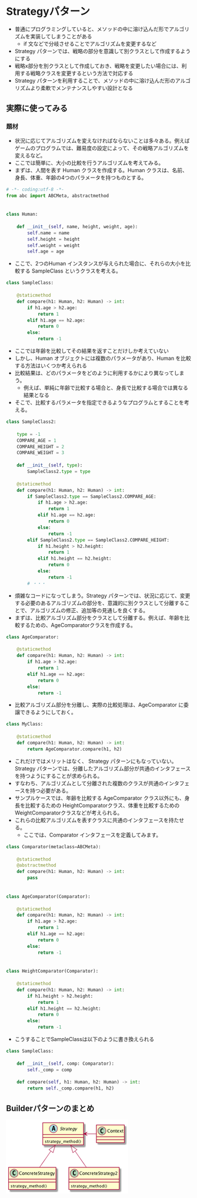 # Strategyパターン
- 普通にプログラミングしていると、メソッドの中に溶け込んだ形でアルゴリズムを実装してしまうことがある
  - if 文などで分岐させることでアルゴリズムを変更するなど
- Strategy パターンでは、戦略の部分を意識して別クラスとして作成するようにする
- 戦略x部分を別クラスとして作成しておき、戦略を変更したい場合には、利用する戦略クラスを変更するという方法で対応する
- Strategy パターンを利用することで、メソッドの中に溶け込んだ形のアルゴリズムより柔軟でメンテナンスしやすい設計となる

## 実際に使ってみる
### 題材
- 状況に応じてアルゴリズムを変えなければならないことは多々ある。例えばゲームのプログラムでは、難易度の設定によって、その戦略アルゴリズムを変えるなど。
- ここでは簡単に、大小の比較を行うアルゴリズムを考えてみる。
- まずは、人間を表す Human クラスを作成する。Human クラスは、名前、身長、体重、年齢の4つのパラメータを持つものとする。

```python
# -*- coding:utf-8 -*-
from abc import ABCMeta, abstractmethod


class Human:

    def __init__(self, name, height, weight, age):
        self.name = name
        self.height = height
        self.weight = weight
        self.age = age
```

- ここで、2つのHuman インスタンスが与えられた場合に、それらの大小を比較する SampleClass というクラスを考える。

```python
class SampleClass:

    @staticmethod
    def compare(h1: Human, h2: Human) -> int:
        if h1.age > h2.age:
            return 1
        elif h1.age == h2.age:
            return 0
        else:
            return -1

```

- ここでは年齢を比較してその結果を返すことだけしか考えていない
- しかし、Human オブジェクトには複数のパラメータがあり、Human を比較する方法はいくつか考えられる
- 比較結果は、どのパラメータをどのように利用するかにより異なってしまう。
  - 例えば、単純に年齢で比較する場合と、身長で比較する場合では異なる結果となる
- そこで、比較するパラメータを指定できるようなプログラムとすることを考える。

```python
class SampleClass2:

    type = -1
    COMPARE_AGE = 1
    COMPARE_HEIGHT = 2
    COMPARE_WEIGHT = 3

    def __init__(self, type):
        SampleClass2.type = type

    @staticmethod
    def compare(h1: Human, h2: Human) -> int:
        if SampleClass2.type == SampleClass2.COMPARE_AGE:
            if h1.age > h2.age:
                return 1
            elif h1.age == h2.age:
                return 0
            else:
                return -1
        elif SampleClass2.type == SampleClass2.COMPARE_HEIGHT:
            if h1.height > h2.height:
                return 1
            elif h1.height == h2.height:
                return 0
            else:
                return -1
        # ・・・
```

- 煩雑なコードになってしまう。Strategy パターンでは、状況に応じて、変更する必要のあるアルゴリズムの部分を、意識的に別クラスとして分離することで、アルゴリズムの修正、追加等の見通しを良くする。
- まずは、比較アルゴリズム部分をクラスとして分離する。例えば、年齢を比較するための、AgeComparatorクラスを作成する。

```python
class AgeComparator:

    @staticmethod
    def compare(h1: Human, h2: Human) -> int:
        if h1.age > h2.age:
            return 1
        elif h1.age == h2.age:
            return 0
        else:
            return -1
```

- 比較アルゴリズム部分を分離し、実際の比較処理は、AgeComparator に委譲できるようにしておく。

```python
class MyClass:

    @staticmethod
    def compare(h1: Human, h2: Human) -> int:
        return AgeComparator.compare(h1, h2)
```

- これだけではメリットはなく、 Strategy パターンにもなっていない。Strategy パターンでは、分離したアルゴリズム部分が共通のインタフェースを持つようにすることが求められる。
- すなわち、アルゴリズムとして分離された複数のクラスが共通のインタフェースを持つ必要がある。
- サンプルケースでは、年齢を比較する AgeComparator クラス以外にも、身長を比較するための HeightComparatorクラス、体重を比較するための WeightComparatorクラスなどが考えられる。
- これらの比較アルゴリズムを表すクラスに共通のインタフェースを持たせる。
  - ここでは、Comparator インタフェースを定義してみます。

```python
class Comparator(metaclass=ABCMeta):

    @staticmethod
    @abstractmethod
    def compare(h1: Human, h2: Human) -> int:
        pass


class AgeComparator(Comparator):

    @staticmethod
    def compare(h1: Human, h2: Human) -> int:
        if h1.age > h2.age:
            return 1
        elif h1.age == h2.age:
            return 0
        else:
            return -1


class HeightComparator(Comparator):

    @staticmethod
    def compare(h1: Human, h2: Human) -> int:
        if h1.height > h2.height:
            return 1
        elif h1.height == h2.height:
            return 0
        else:
            return -1
```

- こうすることでSampleClassは以下のように書き換えられる

```python
class SampleClass:

    def __init__(self, comp: Comparator):
        self._comp = comp

    def compare(self, h1: Human, h2: Human) -> int:
        return self._comp.compare(h1, h2)
```


## Builderパターンのまとめ
![class_image2](./Strategy.png)
